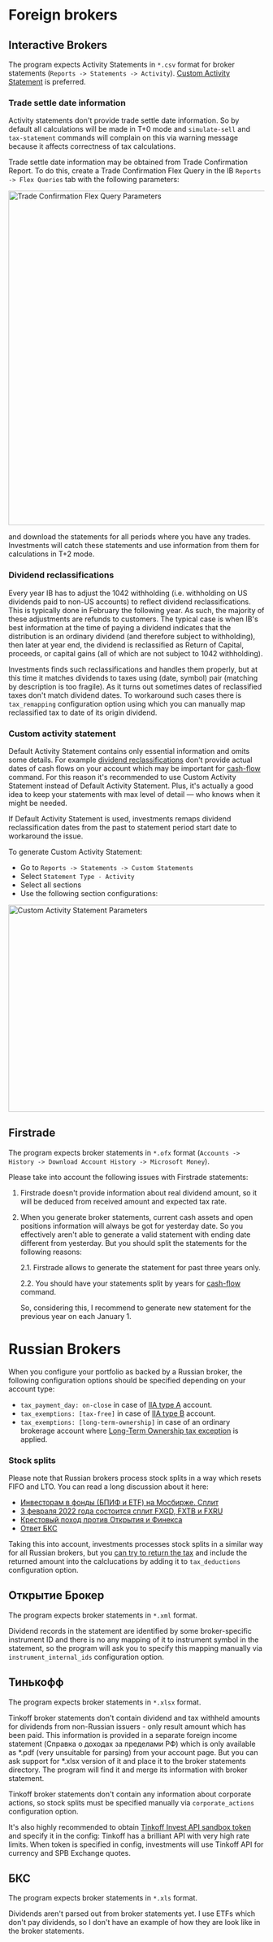 # Foreign brokers

<a name="interactive-brokers"></a>
## Interactive Brokers

The program expects Activity Statements in `*.csv` format for broker statements (`Reports -> Statements -> Activity`). [Custom Activity Statement](#ib-custom-activity-statement) is preferred.

<a name="ib-trade-settle-date"></a>
### Trade settle date information

Activity statements don't provide trade settle date information. So by default all calculations will be made in T+0 mode and `simulate-sell` and `tax-statement` commands will complain on this via warning message because it affects correctness of tax calculations.

Trade settle date information may be obtained from Trade Confirmation Report. To do this, create a Trade Confirmation Flex Query in the IB `Reports -> Flex Queries` tab with the following parameters:

<img src="/docs/images/ib-trade-confirmation-parameters.png?raw=true" width="617" height="658" alt="Trade Confirmation Flex Query Parameters" title="Trade Confirmation Flex Query Parameters">

and download the statements for all periods where you have any trades. Investments will catch these statements and use information from them for calculations in T+2 mode.

<a name="ib-dividend-reclassifications"></a>
### Dividend reclassifications

Every year IB has to adjust the 1042 withholding (i.e. withholding on US dividends paid to non-US accounts) to reflect dividend reclassifications. This is typically done in February the following year. As such, the majority of these adjustments are refunds to customers. The typical case is when IB's best information at the time of paying a dividend indicates that the distribution is an ordinary dividend (and therefore subject to withholding), then later at year end, the dividend is reclassified as Return of Capital, proceeds, or capital gains (all of which are not subject to 1042 withholding).

<a name="ib-tax-remapping"></a>
Investments finds such reclassifications and handles them properly, but at this time it matches dividends to taxes using (date, symbol) pair (matching by description is too fragile). As it turns out sometimes dates of reclassified taxes don't match dividend dates. To workaround such cases there is `tax_remapping` configuration option using which you can
manually map reclassified tax to date of its origin dividend.

<a name="ib-cash-flow-info"></a>
<a name="ib-custom-activity-statement"></a>
### Custom activity statement

Default Activity Statement contains only essential information and omits some details. For example [dividend reclassifications](#ib-dividend-reclassifications) don't provide actual dates of cash flows on your account which may be important for [cash-flow](taxes.md#cash-flow) command. For this reason it's recommended to use Custom Activity Statement instead of Default Activity Statement. Plus, it's actually a good idea to keep your statements with max level of detail — who knows when it might be needed.

If Default Activity Statement is used, investments remaps dividend reclassification dates from the past to statement period start date to workaround the issue.

To generate Custom Activity Statement:
* Go to `Reports -> Statements -> Custom Statements`
* Select `Statement Type - Activity`
* Select all sections
* Use the following section configurations:
<img src="/docs/images/ib-custom-activity-statement-parameters.png?raw=true" width="685" height="407" alt="Custom Activity Statement Parameters" title="Custom Activity Statement Parameters">


<a name="firstrade"></a>
## Firstrade

The program expects broker statements in `*.ofx` format (`Accounts -> History -> Download Account History -> Microsoft Money`).

Please take into account the following issues with Firstrade statements:
1. Firstrade doesn't provide information about real dividend amount, so it will be deduced from received amount and expected tax rate.
2. When you generate broker statements, current cash assets and open positions information will always be got for yesterday date. So you effectively aren't able to generate a valid statement with ending date different from yesterday. But you should split the statements for the following reasons:

   2.1. Firstrade allows to generate the statement for past three years only.

   2.2. You should have your statements split by years for [cash-flow](taxes.md#cash-flow) command.
   
   So, considering this, I recommend to generate new statement for the previous year on each January 1.


# Russian Brokers

When you configure your portfolio as backed by a Russian broker, the following configuration options should be specified depending on your account type:
* `tax_payment_day: on-close` in case of [IIA type A](https://github.com/KonishchevDmitry/investments/files/7531658/iia.pdf) account.
* `tax_exemptions: [tax-free]` in case of [IIA type B](https://github.com/KonishchevDmitry/investments/files/7531658/iia.pdf) account.
* `tax_exemptions: [long-term-ownership]` in case of an ordinary brokerage account where [Long-Term Ownership tax exception](https://github.com/KonishchevDmitry/investments/files/7531659/lto.pdf) is applied.

<a name="stock-splits-in-russian-brokers"></a>
### Stock splits

Please note that Russian brokers process stock splits in a way which resets FIFO and LTO. You can read a long discussion about it here:

* [Инвесторам в фонды (БПИФ и ETF) на Мосбирже. Сплит](https://smart-lab.ru/blog/730297.php)
* [3 февраля 2022 года состоится сплит FXGD, FXTB и FXRU](https://smart-lab.ru/blog/756705.php)
* [Крестовый поход против Открытия и Финекса](https://smart-lab.ru/blog/757057.php)
* [Ответ БКС](https://www.banki.ru/forum/?PAGE_NAME=message&FID=21&TID=346272&MID=9017268#message9017268)

Taking this into account, investments processes stock splits in a similar way for all Russian brokers, but you [can try to return the tax](https://journal.tinkoff.ru/broker-obnulil-lgotu/) and include the returned amount into the calclucations by adding it to `tax_deductions` configuration option.


<a name="open-broker"></a>
## Открытие Брокер

The program expects broker statements in `*.xml` format.

Dividend records in the statement are identified by some broker-specific instrument ID and there is no any mapping of it to instrument symbol in the statement, so the program will ask you to specify this mapping manually via `instrument_internal_ids` configuration option.


<a name="tinkoff"></a>
## Тинькофф

The program expects broker statements in `*.xlsx` format.

<a name="tinkoff-foreign-income"></a>
Tinkoff broker statements don't contain dividend and tax withheld amounts for dividends from non-Russian issuers - only result amount which has been paid. This information is provided in a separate foreign income statement (Справка о доходах за пределами РФ) which is only available as *.pdf (very unsuitable for parsing) from your account page. But you
can ask support for *.xlsx version of it and place it to the broker statements directory. The program will find it and merge its information with broker statement.

Tinkoff broker statements don't contain any information about corporate actions, so stock splits must be specified manually via `corporate_actions` configuration option.

<a name="tinkoff-invest-api"></a>
It's also highly recommended to obtain [Tinkoff Invest API sandbox token](https://tinkoff.github.io/investAPI/token/) and specify it in the config: Tinkoff has a brilliant API with very high rate limits. When token is specified in config, investments will use Tinkoff API for currency and SPB Exchange quotes.


<a name="bcs"></a>
## БКС

The program expects broker statements in `*.xls` format.

Dividends aren't parsed out from broker statements yet. I use ETFs which don't pay dividends, so I don't have an example of how they are look like in the broker statements.

